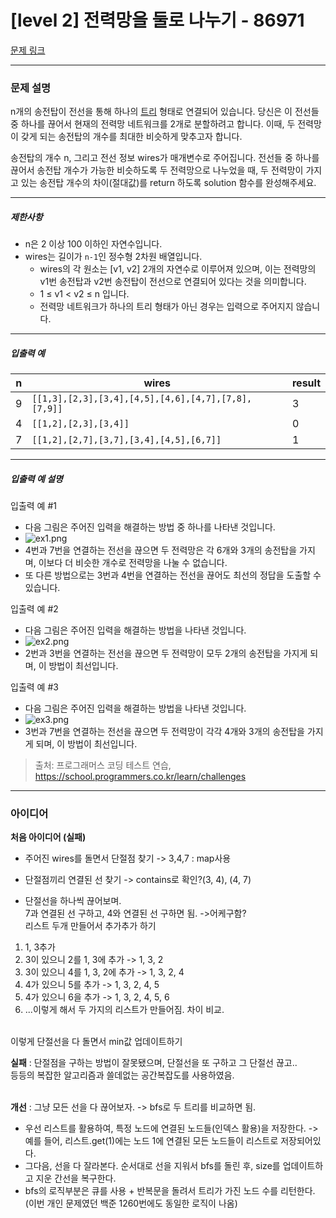 # [level 2] 전력망을 둘로 나누기 - 86971 

[문제 링크](https://school.programmers.co.kr/learn/courses/30/lessons/86971) 

---

### 문제 설명

<p>n개의 송전탑이 전선을 통해 하나의 <a href="https://en.wikipedia.org/wiki/Tree_(data_structure)" target="_blank" rel="noopener">트리</a> 형태로 연결되어 있습니다. 당신은 이 전선들 중 하나를 끊어서 현재의 전력망 네트워크를 2개로 분할하려고 합니다. 이때, 두 전력망이 갖게 되는 송전탑의 개수를 최대한 비슷하게 맞추고자 합니다.</p>

<p>송전탑의 개수 n, 그리고 전선 정보 wires가 매개변수로 주어집니다. 전선들 중 하나를 끊어서 송전탑 개수가 가능한 비슷하도록 두 전력망으로 나누었을 때, 두 전력망이 가지고 있는 송전탑 개수의 차이(절대값)를 return 하도록 solution 함수를 완성해주세요.</p>

<hr>

<h5>제한사항</h5>

<ul>
<li>n은 2 이상 100 이하인 자연수입니다.</li>
<li>wires는 길이가 <code>n-1</code>인 정수형 2차원 배열입니다.

<ul>
<li>wires의 각 원소는 [v1, v2] 2개의 자연수로 이루어져 있으며, 이는 전력망의 v1번 송전탑과 v2번 송전탑이 전선으로 연결되어 있다는 것을 의미합니다.</li>
<li>1 ≤ v1 &lt; v2 ≤ n 입니다.</li>
<li>전력망 네트워크가 하나의 트리 형태가 아닌 경우는 입력으로 주어지지 않습니다.</li>
</ul></li>
</ul>

<hr>

<h5>입출력 예</h5>
<table class="table">
        <thead><tr>
<th>n</th>
<th>wires</th>
<th>result</th>
</tr>
</thead>
        <tbody><tr>
<td>9</td>
<td><code>[[1,3],[2,3],[3,4],[4,5],[4,6],[4,7],[7,8],[7,9]]</code></td>
<td>3</td>
</tr>
<tr>
<td>4</td>
<td><code>[[1,2],[2,3],[3,4]]</code></td>
<td>0</td>
</tr>
<tr>
<td>7</td>
<td><code>[[1,2],[2,7],[3,7],[3,4],[4,5],[6,7]]</code></td>
<td>1</td>
</tr>
</tbody>
      </table>
<hr>

<h5>입출력 예 설명</h5>

<p>입출력 예 #1</p>

<ul>
<li>다음 그림은 주어진 입력을 해결하는 방법 중 하나를 나타낸 것입니다.</li>
<li><img src="https://grepp-programmers.s3.ap-northeast-2.amazonaws.com/files/production/5b8a0dcd-cba0-47ca-b5e3-d3bafc81f9d6/ex1.png" title="" alt="ex1.png"></li>
<li>4번과 7번을 연결하는 전선을 끊으면 두 전력망은 각 6개와 3개의 송전탑을 가지며, 이보다 더 비슷한 개수로 전력망을 나눌 수 없습니다.</li>
<li>또 다른 방법으로는 3번과 4번을 연결하는 전선을 끊어도 최선의 정답을 도출할 수 있습니다.</li>
</ul>

<p>입출력 예 #2</p>

<ul>
<li>다음 그림은 주어진 입력을 해결하는 방법을 나타낸 것입니다.</li>
<li><img src="https://grepp-programmers.s3.ap-northeast-2.amazonaws.com/files/production/b28865e1-a18e-429d-ae7a-14e77e801539/ex2.png" title="" alt="ex2.png"></li>
<li>2번과 3번을 연결하는 전선을 끊으면 두 전력망이 모두 2개의 송전탑을 가지게 되며, 이 방법이 최선입니다.</li>
</ul>

<p>입출력 예 #3</p>

<ul>
<li>다음 그림은 주어진 입력을 해결하는 방법을 나타낸 것입니다.</li>
<li><img src="https://grepp-programmers.s3.ap-northeast-2.amazonaws.com/files/production/0a7f21af-1e07-4015-8ad3-c06155c613b3/ex3.png" title="" alt="ex3.png"></li>
<li>3번과 7번을 연결하는 전선을 끊으면 두 전력망이 각각 4개와 3개의 송전탑을 가지게 되며, 이 방법이 최선입니다.</li>
</ul>


> 출처: 프로그래머스 코딩 테스트 연습, https://school.programmers.co.kr/learn/challenges

---

### 아이디어
**처음 아이디어 (실패)**
- 주어진 wires를 돌면서 단절점 찾기 -> 3,4,7 : map사용<br>
- 단절점끼리 연결된 선 찾기 -> contains로 확인?(3, 4), (4, 7)<br>
	
- 단절선을 하나씩 끊어보며.<br>
7과 연결된 선 구하고, 4와 연결된 선 구하면 됨. ->어케구함?<br>
리스트 두개 만들어서 추가추가 하기<br>
1. 1, 3추가<br>
2. 3이 있으니 2를 1, 3에 추가 -> 1, 3, 2<br>
3. 3이 있으니 4를 1, 3, 2에 추가 -> 1, 3, 2, 4<br>
4. 4가 있으니 5를 추가 -> 1, 3, 2, 4, 5<br>
5. 4가 있으니 6을 추가 -> 1, 3, 2, 4, 5, 6<br>
6. ...이렇게 해서 두 가지의 리스트가 만들어짐. 차이 비교.<br><br>

이렇게 단절선을 다 돌면서 min값 업데이트하기<br>

**실패** : 단절점을 구하는 방법이 잘못됐으며, 단절선을 또 구하고 그 단절선 끊고.. <br>
등등의 복잡한 알고리즘과 쓸데없는 공간복잡도를 사용하였음.<br><br>

**개선** : 그냥 모든 선을 다 끊어보자. -> bfs로 두 트리를 비교하면 됨.<br>

- 우선 리스트를 활용하여, 특정 노드에 연결된 노드들(인덱스 활용)을 저장한다.
 -> 예를 들어, 리스트.get(1)에는 노드 1에 연결된 모든 노드들이 리스트로 저장되어있다.
- 그다음, 선을 다 잘라본다. 순서대로 선을 지워서 bfs를 돌린 후, size를 업데이트하고 지운 간선을 복구한다.
- bfs의 로직부분은 큐를 사용 + 반복문을 돌려서 트리가 가진 노드 수를 리턴한다.(이번 개인 문제였던 백준 1260번에도 동일한 로직이 나옴) 
